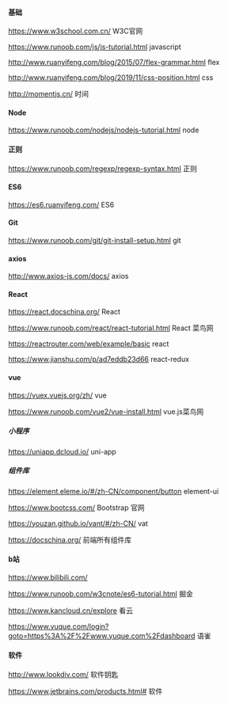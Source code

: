 #### 基础

https://www.w3school.com.cn/                                                   W3C官网

https://www.runoob.com/js/js-tutorial.html                           javascript

http://www.ruanyifeng.com/blog/2015/07/flex-grammar.html       flex

http://www.ruanyifeng.com/blog/2019/11/css-position.html       css

http://momentjs.cn/                                时间

#### Node

https://www.runoob.com/nodejs/nodejs-tutorial.html       node

#### 正则

https://www.runoob.com/regexp/regexp-syntax.html    		正则

#### ES6

https://es6.ruanyifeng.com/                                                    ES6

#### Git

https://www.runoob.com/git/git-install-setup.html        git

#### axios 

http://www.axios-js.com/docs/                              axios

#### React

https://react.docschina.org/                                  React

https://www.runoob.com/react/react-tutorial.html   React 菜鸟网

https://reactrouter.com/web/example/basic              react   

https://www.jianshu.com/p/ad7eddb23d66              react-redux

#### vue

https://vuex.vuejs.org/zh/											vue 

https://www.runoob.com/vue2/vue-install.html      vue.js菜鸟网

##### 小程序

https://uniapp.dcloud.io/                          uni-app

##### 组件库

https://element.eleme.io/#/zh-CN/component/button   element-ui

https://www.bootcss.com/                                     Bootstrap  官网

https://youzan.github.io/vant/#/zh-CN/                  vat  

https://docschina.org/     前端所有组件库

#### b站

https://www.bilibili.com/         



https://www.runoob.com/w3cnote/es6-tutorial.html             掘金

https://www.kancloud.cn/explore												看云

https://www.yuque.com/login?goto=https%3A%2F%2Fwww.yuque.com%2Fdashboard   语雀

#### 软件

http://www.lookdiv.com/                                                    软件钥匙

https://www.jetbrains.com/products.html#                    软件